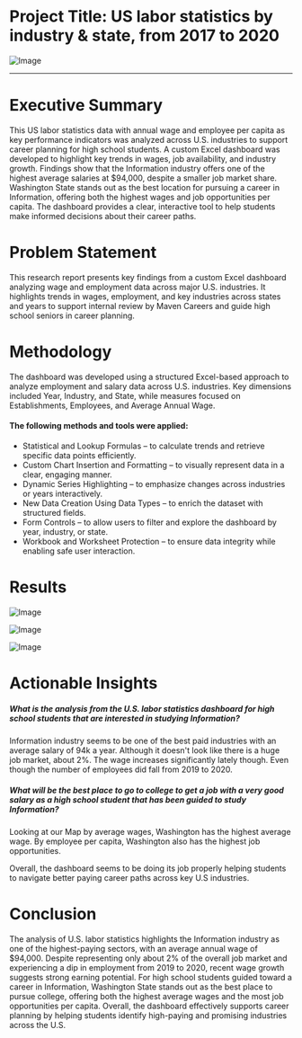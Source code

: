 # Project Title: US labor statistics by industry & state, from 2017 to 2020

![Image](https://github.com/user-attachments/assets/25005933-414c-495c-a141-0a0366075619)
***

# Executive Summary
This US labor statistics data with annual wage and employee per capita as key performance indicators was analyzed across U.S. industries to support career planning for high school students. A custom Excel dashboard was developed to highlight key trends in wages, job availability, and industry growth. Findings show that the Information industry offers one of the highest average salaries at $94,000, despite a smaller job market share. Washington State stands out as the best location for pursuing a career in Information, offering both the highest wages and job opportunities per capita. The dashboard provides a clear, interactive tool to help students make informed decisions about their career paths.


# Problem Statement
This research report presents key findings from a custom Excel dashboard analyzing wage and employment data across major U.S. industries. It highlights trends in wages, employment, and key industries across states and years to support internal review by Maven Careers and guide high school seniors in career planning.


# Methodology
The dashboard was developed using a structured Excel-based approach to analyze employment and salary data across U.S. industries. Key dimensions included Year, Industry, and State, while measures focused on Establishments, Employees, and Average Annual Wage. 

#### The following methods and tools were applied:

- Statistical and Lookup Formulas – to calculate trends and retrieve specific data points efficiently.
- Custom Chart Insertion and Formatting – to visually represent data in a clear, engaging manner.
- Dynamic Series Highlighting – to emphasize changes across industries or years interactively.
- New Data Creation Using Data Types – to enrich the dataset with structured fields.
- Form Controls – to allow users to filter and explore the dashboard by year, industry, or state.
- Workbook and Worksheet Protection – to ensure data integrity while enabling safe user interaction.


# Results
![Image](https://github.com/user-attachments/assets/e9953588-95d2-4cd9-bffe-4a33fddce812)

![Image](https://github.com/user-attachments/assets/3a778686-fe9d-41d9-b6b1-455a5e84d5a4)

![Image](https://github.com/user-attachments/assets/d8bf3192-9194-4c87-a87a-0a4f3ba235c3)

# Actionable Insights
##### What is the analysis from the U.S. labor statistics dashboard for high school students that are interested in studying Information?
Information industry seems to be one of the best paid industries with an average salary of 94k a year. Although it doesn't look like there is a huge job market, about 2%. The wage increases significantly lately though. Even though the number of employees did fall from 2019 to 2020.

##### What will be the best place to go to college to get a job with a very good salary as a high school student that has been guided to study Information?
Looking at our Map by average wages, Washington has the highest average wage. By employee per capita, Washington also has the highest job opportunities.

Overall, the dashboard seems to be doing its job properly helping students to navigate better paying career paths across key U.S industries.

# Conclusion
The analysis of U.S. labor statistics highlights the Information industry as one of the highest-paying sectors, with an average annual wage of $94,000. Despite representing only about 2% of the overall job market and experiencing a dip in employment from 2019 to 2020, recent wage growth suggests strong earning potential. For high school students guided toward a career in Information, Washington State stands out as the best place to pursue college, offering both the highest average wages and the most job opportunities per capita. Overall, the dashboard effectively supports career planning by helping students identify high-paying and promising industries across the U.S.

